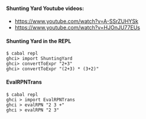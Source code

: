 #### Shunting Yard Youtube videos:
- https://www.youtube.com/watch?v=A-SSrZUHYSk
- https://www.youtube.com/watch?v=HJOnJU77EUs

#### Shunting Yard in the REPL
```
$ cabal repl
ghci> import ShuntingYard
ghci> convertToExpr "2+3"
ghci> convertToExpr "(2+3) * (3+2)"
```

#### EvalRPNTrans
```
$ cabal repl
ghci > import EvalRPNTrans
ghci > evalRPN "2 3 +"
ghci > evalRPN "2 3"
```
